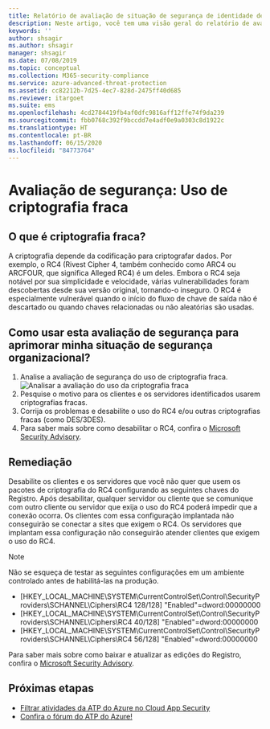 ```yaml
---
title: Relatório de avaliação de situação de segurança de identidade de criptografia fraca da Proteção Avançada contra Ameaças do Azure
description: Neste artigo, você tem uma visão geral do relatório de avaliação de situação de segurança de identidade de criptografia fraca da ATP do Azure.
keywords: ''
author: shsagir
ms.author: shsagir
manager: shsagir
ms.date: 07/08/2019
ms.topic: conceptual
ms.collection: M365-security-compliance
ms.service: azure-advanced-threat-protection
ms.assetid: cc82212b-7d25-4ec7-828d-2475ff40d685
ms.reviewer: itargoet
ms.suite: ems
ms.openlocfilehash: 4cd2784419fb4af0dfc9816aff12ffe74f9da239
ms.sourcegitcommit: fbb0768c392f9bccdd7e4adf0e9a0303c8d1922c
ms.translationtype: HT
ms.contentlocale: pt-BR
ms.lasthandoff: 06/15/2020
ms.locfileid: "84773764"
---
```

# <a name="security-assessment-weak-cipher-usage"></a>Avaliação de segurança: Uso de criptografia fraca


## <a name="what-are-weak-ciphers"></a>O que é criptografia fraca? 

A criptografia depende da codificação para criptografar dados. Por exemplo, o RC4 (Rivest Cipher 4, também conhecido como ARC4 ou ARCFOUR, que significa Alleged RC4) é um deles. Embora o RC4 seja notável por sua simplicidade e velocidade, várias vulnerabilidades foram descobertas desde sua versão original, tornando-o inseguro. O RC4 é especialmente vulnerável quando o início do fluxo de chave de saída não é descartado ou quando chaves relacionadas ou não aleatórias são usadas. 

## <a name="how-do-i-use-this-security-assessment-to-improve-my-organizational-security-posture"></a>Como usar esta avaliação de segurança para aprimorar minha situação de segurança organizacional? 

1. Analise a avaliação de segurança do uso de criptografia fraca. 
    ![Analisar a avaliação do uso da criptografia fraca](media/atp-cas-isp-weak-cipher-2.png)
1. Pesquise o motivo para os clientes e os servidores identificados usarem criptografias fracas.   
1. Corrija os problemas e desabilite o uso do RC4 e/ou outras criptografias fracas (como DES/3DES). 
1. Para saber mais sobre como desabilitar o RC4, confira o [Microsoft Security Advisory](https://support.microsoft.com/help/2868725/microsoft-security-advisory-update-for-disabling-rc4). 

## <a name="remediation"></a>Remediação

Desabilite os clientes e os servidores que você não quer que usem os pacotes de criptografia do RC4 configurando as seguintes chaves do Registro. Após desabilitar, qualquer servidor ou cliente que se comunique com outro cliente ou servidor que exija o uso do RC4 poderá impedir que a conexão ocorra. Os clientes com essa configuração implantada não conseguirão se conectar a sites que exigem o RC4. Os servidores que implantam essa configuração não conseguirão atender clientes que exigem o uso do RC4.

> [!NOTE]
>Não se esqueça de testar as seguintes configurações em um ambiente controlado antes de habilitá-las na produção. 
- [HKEY_LOCAL_MACHINE\SYSTEM\CurrentControlSet\Control\SecurityProviders\SCHANNEL\Ciphers\RC4 128/128]   "Enabled"=dword:00000000 
- [HKEY_LOCAL_MACHINE\SYSTEM\CurrentControlSet\Control\SecurityProviders\SCHANNEL\Ciphers\RC4 40/128]   "Enabled"=dword:00000000
- [HKEY_LOCAL_MACHINE\SYSTEM\CurrentControlSet\Control\SecurityProviders\SCHANNEL\Ciphers\RC4 56/128]   "Enabled"=dword:00000000

Para saber mais sobre como baixar e atualizar as edições do Registro, confira o [Microsoft Security Advisory](https://docs.microsoft.com/security-updates/SecurityAdvisories/2013/2868725).


## <a name="next-steps"></a>Próximas etapas
- [Filtrar atividades da ATP do Azure no Cloud App Security](atp-activities-filtering-mcas.md)
- [Confira o fórum do ATP do Azure!](https://aka.ms/azureatpcommunity)
